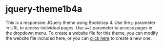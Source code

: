 # jquery-theme1b4a
This is a responsive JQuery theme using Bootstrap 4.  Use the `p` parameter in URL to access individual pages.  Use `w=2` parameter to access pages in the dropdown menu.  To create a website file for this theme, you can modify the website file included here, or you can [click here](http://emrickj.github.io/gwc) to create a new one.
